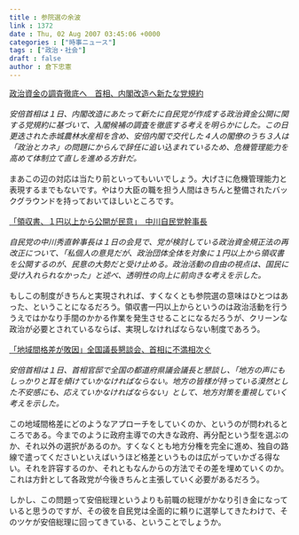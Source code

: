 ```yaml
---
title : 参院選の余波
link : 1372
date : Thu, 02 Aug 2007 03:45:06 +0000
categories : ["時事ニュース"]
tags : ["政治・社会"]
draft : false
author : 倉下忠憲
---
```


<A HREF="http://www.asahi.com/politics/update/0802/TKY200708010471.html" TARGET="_blank">政治資金の調査徹底へ　首相、内閣改造へ新たな党規約</A><BR><BR><I>安倍首相は１日、内閣改造にあたって新たに自民党が作成する政治資金公開に関する党規約に基づいて、入閣候補の調査を徹底する考えを明らかにした。この日更迭された赤城農林水産相を含め、安倍内閣で交代した４人の閣僚のうち３人は「政治とカネ」の問題にからんで辞任に追い込まれているため、危機管理能力を高めて体制立て直しを進める方針だ。 </I><BR><BR>まあこの辺の対応は当たり前といってもいいでしょう。大げさに危機管理能力と表現するまでもないです。やはり大臣の職を担う人間はきちんと整備されたバックグラウンドを持っておいてほしいところです。<BR><BR><A HREF="http://www.asahi.com/politics/update/0802/TKY200708010461.html" TARGET="_blank">「領収書、１円以上から公開が民意」　中川自民党幹事長</A><BR><BR><I>自民党の中川秀直幹事長は１日の会見で、党が検討している政治資金規正法の再改正について、「私個人の意見だが、政治団体全体を対象に１円以上から領収書を公開するのが、民意の大勢だと受け止める。政治活動の自由の視点は、国民に受け入れられなかった」と述べ、透明性の向上に前向きな考えを示した。 </I><BR><BR>もしこの制度がきちんと実現されれば、すくなくとも参院選の意味はひとつはあった、ということになるだろう。領収書一円以上からというのは政治活動を行ううえではかなり手間のかかる作業を発生させることになるだろうが、クリーンな政治が必要とされているならば、実現しなければならない制度であろう。<BR><BR><A HREF="http://www.yomiuri.co.jp/politics/news/20070801ia26.htm" TARGET="_blank">「地域間格差が敗因」全国議長懇談会、首相に不満相次ぐ</A><BR><BR><I>安倍首相は１日、首相官邸で全国の都道府県議会議長と懇談し、「地方の声にもしっかりと耳を傾けていかなければならない。地方の皆様が持っている漠然とした不安感にも、応えていかなければならない」として、地方対策を重視していく考えを示した。</I><BR><BR>この地域間格差にどのようなアプローチをしていくのか、というのが問われるところである。今までのように政府主導での大きな政府、再分配という型を選ぶのか、それ以外の選択があるのか。すくなくとも地方分権を完全に進め、独自の路線で遣ってくださいといえばいうほど格差というものは広がっていかざる得ない。それを許容するのか、それともなんからの方法でその差を埋めていくのか。これは方針として各政党が今後きちんと主張していく必要があるだろう。<BR><BR>しかし、この問題って安倍総理というよりも前職の総理がかなり引き金になっていると思うのですが、その彼を自民党は全面的に頼りに選挙してきたわけで、そのツケが安倍総理に回ってきている、ということでしょうか。<BR><BR><BR><br><br>
